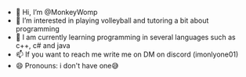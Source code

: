 - 👋 Hi, I’m @MonkeyWomp
- 👀 I’m interested in playing volleyball and tutoring a bit about programming
- 🌱 I am currently learning programming in several languages such as c++, c# and java
- 📫 If you want to reach me write me on DM on discord (imonlyone01)
- 😄 Pronouns: i don't have one😅
